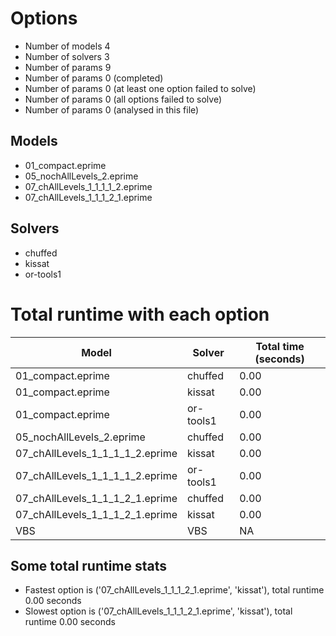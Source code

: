 

# Options


- Number of models         4
- Number of solvers        3
- Number of params         9
- Number of params         0 (completed)
- Number of params         0 (at least one option failed to solve)
- Number of params         0 (all options failed to solve)
- Number of params         0 (analysed in this file)


## Models


 - 01_compact.eprime
 - 05_nochAllLevels_2.eprime
 - 07_chAllLevels_1_1_1_1_2.eprime
 - 07_chAllLevels_1_1_1_2_1.eprime


## Solvers


 - chuffed
 - kissat
 - or-tools1


# Total runtime with each option


 | Model | Solver | Total time (seconds) | 
 | -- | -- | -- | 
 | 01_compact.eprime | chuffed | 0.00 | 
 | 01_compact.eprime | kissat | 0.00 | 
 | 01_compact.eprime | or-tools1 | 0.00 | 
 | 05_nochAllLevels_2.eprime | chuffed | 0.00 | 
 | 07_chAllLevels_1_1_1_1_2.eprime | kissat | 0.00 | 
 | 07_chAllLevels_1_1_1_1_2.eprime | or-tools1 | 0.00 | 
 | 07_chAllLevels_1_1_1_2_1.eprime | chuffed | 0.00 | 
 | 07_chAllLevels_1_1_1_2_1.eprime | kissat | 0.00 | 
 | VBS | VBS | NA | 


## Some total runtime stats


 - Fastest option is ('07_chAllLevels_1_1_1_2_1.eprime', 'kissat'), total runtime 0.00 seconds
 - Slowest option is ('07_chAllLevels_1_1_1_2_1.eprime', 'kissat'), total runtime 0.00 seconds

